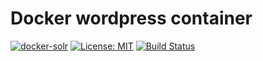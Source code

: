 # Docker wordpress container


[![docker-solr](https://img.shields.io/badge/spy86-wordpress-blue.svg)](https://cloud.docker.com/repository/docker/spy86/wordpress) [![License: MIT](https://img.shields.io/badge/License-MIT-yellow.svg)](https://opensource.org/licenses/MIT)  [![Build Status](https://dev.azure.com/DevOpsSysOps/Docker/_apis/build/status/Build-docker-wordpress)](https://dev.azure.com/DevOpsSysOps/Docker/_build/latest?definitionId=9)
